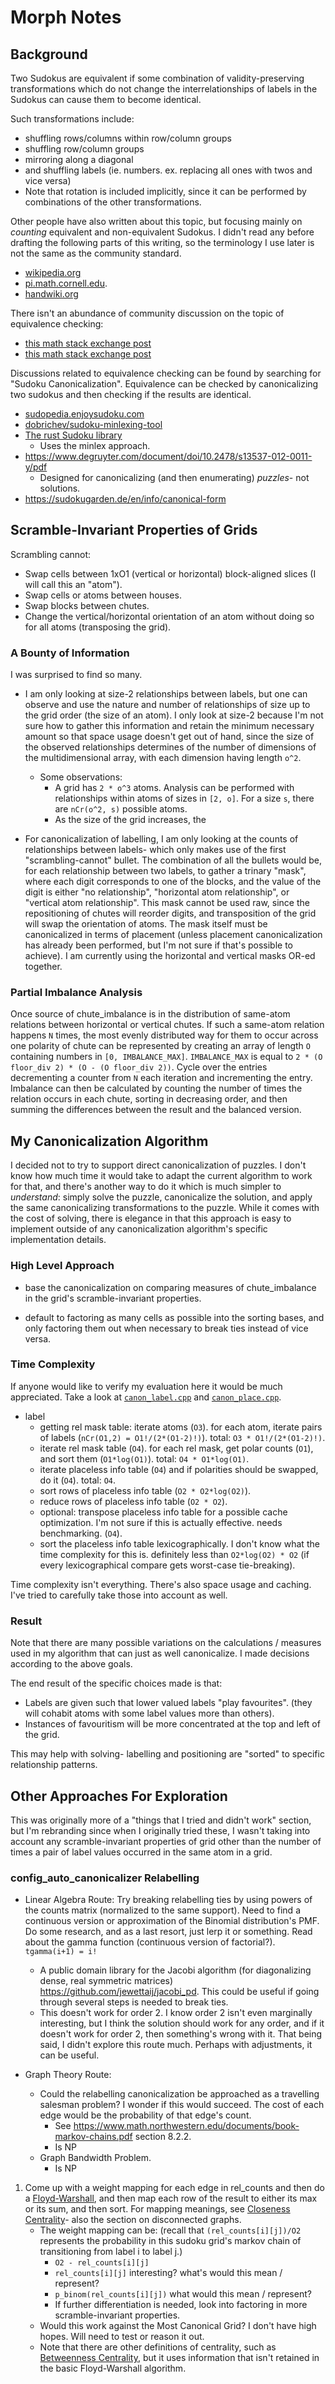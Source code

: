 # Morph Notes

## Background

Two Sudokus are equivalent if some combination of validity-preserving transformations which do not change the interrelationships of labels in the Sudokus can cause them to become identical.

Such transformations include:

- shuffling rows/columns within row/column groups
- shuffling row/column groups
- mirroring along a diagonal
- and shuffling labels (ie. numbers. ex. replacing all ones with twos and vice versa)
- Note that rotation is included implicitly, since it can be performed by combinations of the other transformations.

Other people have also written about this topic, but focusing mainly on _counting_ equivalent and non-equivalent Sudokus. I didn't read any before drafting the following parts of this writing, so the terminology I use later is not the same as the community standard.

- [wikipedia.org](https://en.wikipedia.org/wiki/Mathematics_of_Sudoku#Essentially_different_solutions)
- [pi.math.cornell.edu](https://pi.math.cornell.edu/~mec/Summer2009/Mahmood/Symmetry.html).
- [handwiki.org](https://handwiki.org/wiki/Mathematics_of_Sudoku#Sudokus_of_other_sizes)

There isn't an abundance of community discussion on the topic of equivalence checking:

- [this math stack exchange post](https://math.stackexchange.com/questions/1903186/determining-if-two-sudoku-boards-are-in-the-same-equivalence-class/4135784#4135784)
- [this math stack exchange post](https://math.stackexchange.com/questions/2791524/group-theory-and-sudoko)

Discussions related to equivalence checking can be found by searching for "Sudoku Canonicalization". Equivalence can be checked by canonicalizing two sudokus and then checking if the results are identical.

- [sudopedia.enjoysudoku.com](http://sudopedia.enjoysudoku.com/Canonical_Form.html)
- [dobrichev/sudoku-minlexing-tool](https://github.com/dobrichev/sudoku-minlexing-tool)
- [The rust Sudoku library](https://github.com/Emerentius/sudoku/blob/master/src/board/canonicalization.rs)
  - Uses the minlex approach.
- https://www.degruyter.com/document/doi/10.2478/s13537-012-0011-y/pdf
  - Designed for canonicalizing (and then enumerating) _puzzles_- not solutions.
- https://sudokugarden.de/en/info/canonical-form

## Scramble-Invariant Properties of Grids

Scrambling cannot:

- Swap cells between 1xO1 (vertical or horizontal) block-aligned slices (I will call this an "atom").
- Swap cells or atoms between houses.
- Swap blocks between chutes.
- Change the vertical/horizontal orientation of an atom without doing so for all atoms (transposing the grid).

### A Bounty of Information

I was surprised to find so many.

- I am only looking at size-2 relationships between labels, but one can observe and use the nature and number of relationships of size up to the grid order (the size of an atom). I only look at size-2 because I'm not sure how to gather this information and retain the minimum necessary amount so that space usage doesn't get out of hand, since the size of the observed relationships determines of the number of dimensions of the multidimensional array, with each dimension having length `o^2`.
  - Some observations:
    - A grid has `2 * o^3` atoms. Analysis can be performed with relationships within atoms of sizes in `[2, o]`. For a size `s`, there are `nCr(o^2, s)` possible atoms.
    - As the size of the grid increases, the 

- For canonicalization of labelling, I am only looking at the counts of relationships between labels- which only makes use of the first "scrambling-cannot" bullet. The combination of all the bullets would be, for each relationship between two labels, to gather a trinary "mask", where each digit corresponds to one of the blocks, and the value of the digit is either "no relationship", "horizontal atom relationship", or "vertical atom relationship". This mask cannot be used raw, since the repositioning of chutes will reorder digits, and transposition of the grid will swap the orientation of atoms. The mask itself must be canonicalized in terms of placement (unless placement canonicalization has already been performed, but I'm not sure if that's possible to achieve). I am currently using the horizontal and vertical masks OR-ed together.

### Partial Imbalance Analysis

Once source of chute_imbalance is in the distribution of same-atom relations between horizontal or vertical chutes. If such a same-atom relation happens `N` times, the most evenly distributed way for them to occur across one polarity of chute can be represented by creating an array of length `O` containing numbers in `[0, IMBALANCE_MAX]`. `IMBALANCE_MAX` is equal to `2 * (O floor_div 2) * (O - (O floor_div 2))`. Cycle over the entries decrementing a counter from `N` each iteration and incrementing the entry. Imbalance can then be calculated by counting the number of times the relation occurs in each chute, sorting in decreasing order, and then summing the differences between the result and the balanced version.

## My Canonicalization Algorithm

I decided not to try to support direct canonicalization of puzzles. I don't know how much time it would take to adapt the current algorithm to work for that, and there's another way to do it which is much simpler to _understand_: simply solve the puzzle, canonicalize the solution, and apply the same canonicalizing transformations to the puzzle. While it comes with the cost of solving, there is elegance in that this approach is easy to implement outside of any canonicalization algorithm's specific implementation details.

### High Level Approach

- base the canonicalization on comparing measures of chute_imbalance in the grid's scramble-invariant properties.

- default to factoring as many cells as possible into the sorting bases, and only factoring them out when necessary to break ties instead of vice versa.

### Time Complexity

If anyone would like to verify my evaluation here it would be much appreciated. Take a look at [`canon_label.cpp`](./canon_label.cpp) and [`canon_place.cpp`](./canon_place.cpp).

- label
  - getting rel mask table: iterate atoms (`O3`). for each atom, iterate pairs of labels (`nCr(O1,2) = O1!/(2*(O1-2)!)`). total: `O3 * O1!/(2*(O1-2)!)`.
  - iterate rel mask table (`O4`). for each rel mask, get polar counts (`O1`), and sort them (`O1*log(O1)`). total: `O4 * O1*log(O1)`.
  - iterate placeless info table (`O4`) and if polarities should be swapped, do it (`O4`). total: `O4`.
  - sort rows of placeless info table (`O2 * O2*log(O2)`).
  - reduce rows of placeless info table (`O2 * O2`).
  - optional: transpose placeless info table for a possible cache optimization. I'm not sure if this is actually effective. needs benchmarking. (`O4`).
  - sort the placeless info table lexicographically. I don't know what the time complexity for this is. definitely less than `O2*log(O2) * O2` (if every lexicographical compare gets worst-case tie-breaking).

Time complexity isn't everything. There's also space usage and caching. I've tried to carefully take those into account as well.

### Result

Note that there are many possible variations on the calculations / measures used in my algorithm that can just as well canonicalize. I made decisions according to the above goals.

The end result of the specific choices made is that:

- Labels are given such that lower valued labels "play favourites". (they will cohabit atoms with some label values more than others).
- Instances of favouritism will be more concentrated at the top and left of the grid.

This may help with solving- labelling and positioning are "sorted" to specific relationship patterns.

## Other Approaches For Exploration

This was originally more of a "things that I tried and didn't work" section, but I'm rebranding since when I originally tried these, I wasn't taking into account any scramble-invariant properties of grid other than the number of times a pair of label values occurred in the same atom in a grid.

### config_auto_canonicalizer Relabelling

- Linear Algebra Route: Try breaking relabelling ties by using powers of the counts matrix (normalized to the same support). Need to find a continuous version or approximation of the Binomial distribution's PMF. Do some research, and as a last resort, just lerp it or something. Read about the gamma function (continuous version of factorial?). `tgamma(i+1) = i!`
  - A public domain library for the Jacobi algorithm (for diagonalizing dense, real symmetric matrices) https://github.com/jewettaij/jacobi_pd. This could be useful if going through several steps is needed to break ties.
  - This doesn't work for order 2. I know order 2 isn't even marginally interesting, but I think the solution should work for any order, and if it doesn't work for order 2, then something's wrong with it. That being said, I didn't explore this route much. Perhaps with adjustments, it can be useful.

- Graph Theory Route: 
  - Could the relabelling canonicalization be approached as a travelling salesman problem? I wonder if this would succeed. The cost of each edge would be the probability of that edge's count.
    - See https://www.math.northwestern.edu/documents/book-markov-chains.pdf section 8.2.2.
    - Is NP
  - Graph Bandwidth Problem.
    - Is NP

1. Come up with a weight mapping for each edge in rel_counts and then do a [Floyd-Warshall](https://en.wikipedia.org/wiki/Floyd%E2%80%93Warshall_algorithm), and then map each row of the result to either its max or its sum, and then sort. For mapping meanings, see [Closeness Centrality](https://en.wikipedia.org/wiki/Closeness_centrality)- also the section on disconnected graphs.
    - The weight mapping can be: (recall that `(rel_counts[i][j])/O2` represents the probability in this sudoku grid's markov chain of transitioning from label i to label j.)
      - `O2 - rel_counts[i][j]`
      - `rel_counts[i][j]` interesting? what's would this mean / represent?
      - `p_binom(rel_counts[i][j])` what would this mean / represent?
      - If further differentiation is needed, look into factoring in more scramble-invariant properties.
    - Would this work against the Most Canonical Grid? I don't have high hopes. Will need to test or reason it out.
    - Note that there are other definitions of centrality, such as [Betweenness Centrality](https://en.wikipedia.org/wiki/Betweenness_centrality), but it uses information that isn't retained in the basic Floyd-Warshall algorithm.
